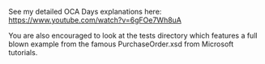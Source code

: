 See my detailed OCA Days explanations here:
<https://www.youtube.com/watch?v=6gFOe7Wh8uA>

You are also encouraged to look at the tests directory which features a
full blown example from the famous PurchaseOrder.xsd from Microsoft
tutorials.
